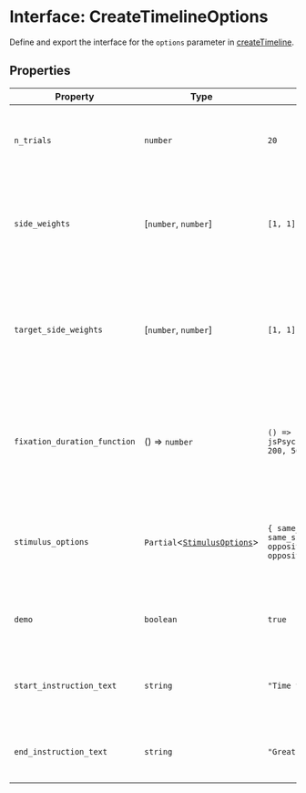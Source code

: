 # Interface: CreateTimelineOptions

Define and export the interface for the `options` parameter in [createTimeline](../functions/createTimeline.md).

## Properties

| Property | Type | Default value | Description |
| ------ | ------ | ------ | ------ |
| <a id="n_trials"></a> `n_trials` | `number` | `20` | The number of trials to include in the experiment. |
| <a id="side_weights"></a> `side_weights` | \[`number`, `number`\] | `[1, 1]` | The weights for how often the stimulus appears on each side [left, right]. |
| <a id="target_side_weights"></a> `target_side_weights` | \[`number`, `number`\] | `[1, 1]` | The weights for how often each type of stimulus appears, defined by their target side [same, opposite]. |
| <a id="fixation_duration_function"></a> `fixation_duration_function` | () => `number` | `() => jsPsych.randomization.sampleWithReplacement([100, 200, 500, 1000], 1)[0]` | The function that returns a random fixation duration from a list of possible durations. |
| <a id="stimulus_options"></a> `stimulus_options` | `Partial`\<[`StimulusOptions`](StimulusOptions.md)\> | `{ same_side_stimulus_name: "heart", same_side_stimulus_src: heartIconSvg, opposite_side_stimulus_name: "flower", opposite_side_stimulus_src: flowerIconSvg }` | The options object that includes the name and source of each stimulus type. |
| <a id="demo"></a> `demo` | `boolean` | `true` | Whether to include a demo section or not. |
| <a id="start_instruction_text"></a> `start_instruction_text` | `string` | `"Time to play!"` | The instruction text at the beginning of the experiment. |
| <a id="end_instruction_text"></a> `end_instruction_text` | `string` | `"Great job! You're all done."` | The instruction text at the end of the experiment. |